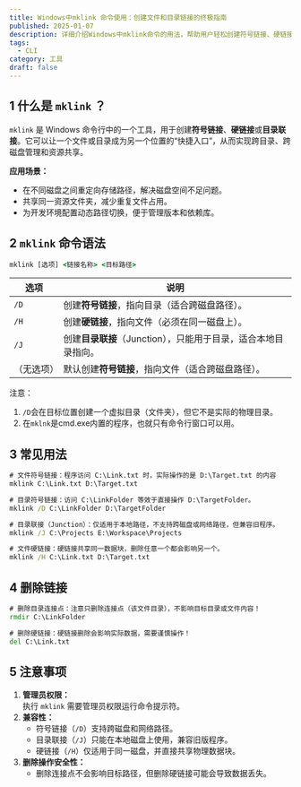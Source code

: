 ```yaml
---
title: Windows中mklink 命令使用：创建文件和目录链接的终极指南
published: 2025-01-07
description: 详细介绍Windows中mklink命令的用法，帮助用户轻松创建符号链接、硬链接和目录联接，实现跨磁盘和目录管理。
tags:
  - CLI
category: 工具
draft: false
---
```

## 1 什么是 `mklink` ？  
`mklink` 是 Windows 命令行中的一个工具，用于创建**符号链接**、**硬链接**或**目录联接**。它可以让一个文件或目录成为另一个位置的“快捷入口”，从而实现跨目录、跨磁盘管理和资源共享。  

**应用场景：**  
- 在不同磁盘之间重定向存储路径，解决磁盘空间不足问题。  
- 共享同一资源文件夹，减少重复文件占用。  
- 为开发环境配置动态路径切换，便于管理版本和依赖库。  
## 2 `mklink` 命令语法
```cmd
mklink [选项] <链接名称> <目标路径>
```

| **选项**  | **说明**                                                                         |
|-----------|----------------------------------------------------------------------------------|
| `/D`      | 创建**符号链接**，指向目录（适合跨磁盘路径）。                                   |
| `/H`      | 创建**硬链接**，指向文件（必须在同一磁盘上）。                                   |
| `/J`      | 创建**目录联接**（Junction），只能用于目录，适合本地目录指向。                    |
| （无选项）| 默认创建**符号链接**，指向文件（适合跨磁盘路径）。                               |

注意：
1. `/D`会在目标位置创建一个虚拟目录（文件夹），但它不是实际的物理目录。
2. 在`mklnk`是cmd.exe内置的程序，也就只有命令行窗口可以用。

## 3 常见用法  
```cmd
# 文件符号链接：程序访问 C:\Link.txt 时，实际操作的是 D:\Target.txt 的内容
mklink C:\Link.txt D:\Target.txt

# 目录符号链接：访问 C:\LinkFolder 等效于直接操作 D:\TargetFolder。
mklink /D C:\LinkFolder D:\TargetFolder

# 目录联接（Junction）：仅适用于本地路径，不支持跨磁盘或网络路径，但兼容旧程序。
mklink /J C:\Projects E:\Workspace\Projects

# 文件硬链接：硬链接共享同一数据块，删除任意一个都会影响另一个。
mklink /H C:\Link.txt D:\Target.txt
```
## 4 删除链接 
```cmd
# 删除目录连接点：注意只删除连接点（该文件目录），不影响目标目录或文件内容！
rmdir C:\LinkFolder

# 删除硬链接：硬链接删除会影响实际数据，需要谨慎操作！  
del C:\Link.txt
```
## 5 注意事项

1. **管理员权限：**  
   执行 `mklink` 需要管理员权限运行命令提示符。  
2. **兼容性：**  
   - 符号链接（`/D`）支持跨磁盘和网络路径。  
   - 目录联接（`/J`）只能在本地磁盘上使用，兼容旧版程序。  
   - 硬链接（`/H`）仅适用于同一磁盘，并直接共享物理数据块。  
3. **删除操作安全性：**  
   - 删除连接点不会影响目标路径，但删除硬链接可能会导致数据丢失。  
